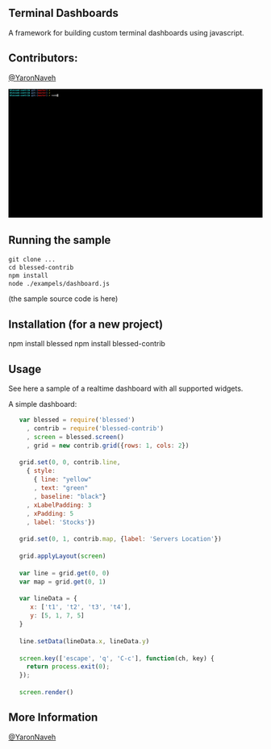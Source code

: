 ## Terminal Dashboards

A framework for building custom terminal dashboards using javascript.

## Contributors:

[@YaronNaveh](http://twitter.com/YaronNaveh)

<img src="./docs/images/term3.gif" alt="term" width="800">


## Running the sample

    git clone ...
    cd blessed-contrib
    npm install
    node ./exampels/dashboard.js

(the sample source code is here)


## Installation (for a new project)

   npm install blessed
   npm install blessed-contrib


## Usage

See here a sample of a realtime dashboard with all supported widgets.

A simple dashboard:

`````javascript
   var blessed = require('blessed')
     , contrib = require('blessed-contrib')
     , screen = blessed.screen()
     , grid = new contrib.grid({rows: 1, cols: 2})

   grid.set(0, 0, contrib.line, 
     { style: 
       { line: "yellow"
       , text: "green"
       , baseline: "black"}
     , xLabelPadding: 3
     , xPadding: 5
     , label: 'Stocks'})

   grid.set(0, 1, contrib.map, {label: 'Servers Location'})

   grid.applyLayout(screen)

   var line = grid.get(0, 0)
   var map = grid.get(0, 1)

   var lineData = {
      x: ['t1', 't2', 't3', 't4'],
      y: [5, 1, 7, 5]
   }

   line.setData(lineData.x, lineData.y)

   screen.key(['escape', 'q', 'C-c'], function(ch, key) {
     return process.exit(0);
   });

   screen.render()
`````

## More Information
[@YaronNaveh](http://twitter.com/YaronNaveh)
